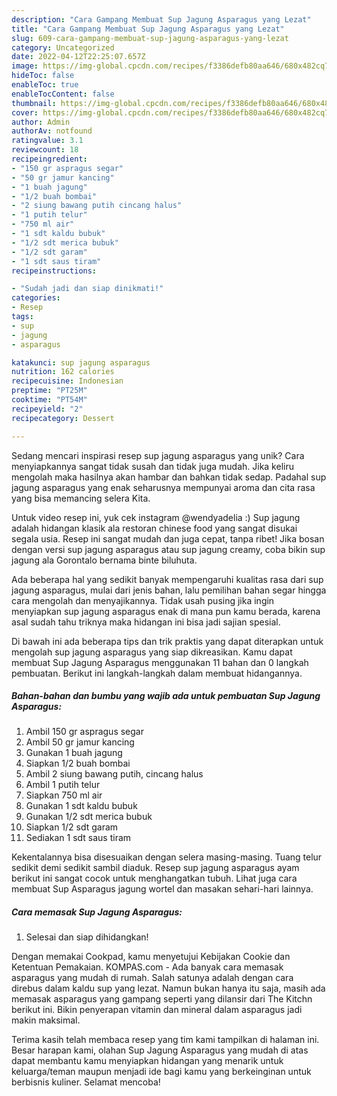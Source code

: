```yaml
---
description: "Cara Gampang Membuat Sup Jagung Asparagus yang Lezat"
title: "Cara Gampang Membuat Sup Jagung Asparagus yang Lezat"
slug: 609-cara-gampang-membuat-sup-jagung-asparagus-yang-lezat
category: Uncategorized
date: 2022-04-12T22:25:07.657Z
image: https://img-global.cpcdn.com/recipes/f3386defb80aa646/680x482cq70/sup-jagung-asparagus-foto-resep-utama.jpg
hideToc: false
enableToc: true
enableTocContent: false
thumbnail: https://img-global.cpcdn.com/recipes/f3386defb80aa646/680x482cq70/sup-jagung-asparagus-foto-resep-utama.jpg
cover: https://img-global.cpcdn.com/recipes/f3386defb80aa646/680x482cq70/sup-jagung-asparagus-foto-resep-utama.jpg
author: Admin
authorAv: notfound
ratingvalue: 3.1
reviewcount: 18
recipeingredient:
- "150 gr aspragus segar"
- "50 gr jamur kancing"
- "1 buah jagung"
- "1/2 buah bombai"
- "2 siung bawang putih cincang halus"
- "1 putih telur"
- "750 ml air"
- "1 sdt kaldu bubuk"
- "1/2 sdt merica bubuk"
- "1/2 sdt garam"
- "1 sdt saus tiram"
recipeinstructions:

- "Sudah jadi dan siap dinikmati!"
categories:
- Resep
tags:
- sup
- jagung
- asparagus

katakunci: sup jagung asparagus 
nutrition: 162 calories
recipecuisine: Indonesian
preptime: "PT25M"
cooktime: "PT54M"
recipeyield: "2"
recipecategory: Dessert

---
```





Sedang mencari inspirasi resep sup jagung asparagus yang unik? Cara menyiapkannya sangat tidak susah dan tidak juga mudah. Jika keliru mengolah maka hasilnya akan hambar dan bahkan tidak sedap. Padahal sup jagung asparagus yang enak seharusnya mempunyai aroma dan cita rasa yang bisa memancing selera Kita.





Untuk video resep ini, yuk cek instagram @wendyadelia :) Sup jagung adalah hidangan klasik ala restoran chinese food yang sangat disukai segala usia. Resep ini sangat mudah dan juga cepat, tanpa ribet! Jika bosan dengan versi sup jagung asparagus atau sup jagung creamy, coba bikin sup jagung ala Gorontalo bernama binte biluhuta.

Ada beberapa hal yang sedikit banyak mempengaruhi kualitas rasa dari sup jagung asparagus, mulai dari jenis bahan, lalu pemilihan bahan segar hingga cara mengolah dan menyajikannya. Tidak usah pusing jika ingin menyiapkan sup jagung asparagus enak di mana pun kamu berada, karena asal sudah tahu triknya maka hidangan ini bisa jadi sajian spesial.






Di bawah ini ada beberapa tips dan trik praktis yang dapat diterapkan untuk mengolah sup jagung asparagus yang siap dikreasikan. Kamu dapat membuat Sup Jagung Asparagus menggunakan 11 bahan dan 0 langkah pembuatan. Berikut ini langkah-langkah dalam membuat hidangannya.

<!--inarticleads1-->

##### Bahan-bahan dan bumbu yang wajib ada untuk pembuatan Sup Jagung Asparagus:

1. Ambil 150 gr aspragus segar
1. Ambil 50 gr jamur kancing
1. Gunakan 1 buah jagung
1. Siapkan 1/2 buah bombai
1. Ambil 2 siung bawang putih, cincang halus
1. Ambil 1 putih telur
1. Siapkan 750 ml air
1. Gunakan 1 sdt kaldu bubuk
1. Gunakan 1/2 sdt merica bubuk
1. Siapkan 1/2 sdt garam
1. Sediakan 1 sdt saus tiram


Kekentalannya bisa disesuaikan dengan selera masing-masing. Tuang telur sedikit demi sedikit sambil diaduk. Resep sup jagung asparagus ayam berikut ini sangat cocok untuk menghangatkan tubuh. Lihat juga cara membuat Sup Asparagus jagung wortel dan masakan sehari-hari lainnya. 

<!--inarticleads2-->

##### Cara memasak Sup Jagung Asparagus:


1. Selesai dan siap dihidangkan!

Dengan memakai Cookpad, kamu menyetujui Kebijakan Cookie dan Ketentuan Pemakaian. KOMPAS.com - Ada banyak cara memasak asparagus yang mudah di rumah. Salah satunya adalah dengan cara direbus dalam kaldu sup yang lezat. Namun bukan hanya itu saja, masih ada memasak asparagus yang gampang seperti yang dilansir dari The Kitchn berikut ini. Bikin penyerapan vitamin dan mineral dalam asparagus jadi makin maksimal. 

Terima kasih telah membaca resep yang tim kami tampilkan di halaman ini. Besar harapan kami, olahan Sup Jagung Asparagus yang mudah di atas dapat membantu kamu menyiapkan hidangan yang menarik untuk keluarga/teman maupun menjadi ide bagi kamu yang berkeinginan untuk berbisnis kuliner. Selamat mencoba!
